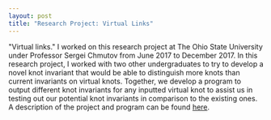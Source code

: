 ```yaml
---
layout: post
title: "Research Project: Virtual Links"
---
```



"Virtual links." I worked on this research project at The Ohio State University under Professor Sergei Chmutov from June 2017 to December 2017. In this research project, I worked with two other undergraduates to try to develop a novel knot invariant that would be able to distinguish more knots than current invariants on virtual knots. Together, we develop a program to output different knot invariants for any inputted virtual knot to assist us in testing out our potential knot invariants in comparison to the existing ones. A description of the project and program can be found [here](https://people.math.osu.edu/chmutov.1/wor-gr-su17/wor-gr.htm). 
